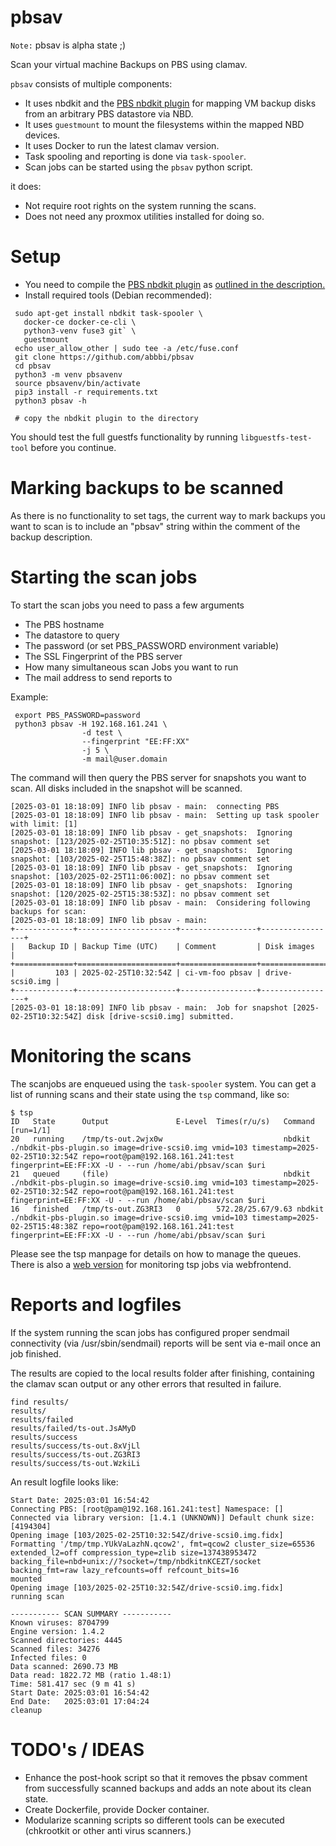 # pbsav

`Note:` pbsav is alpha state ;)

Scan your virtual machine Backups on PBS using clamav.

`pbsav` consists of multiple components:

 * It uses nbdkit and the [PBS nbdkit plugin](https://github.com/abbbi/cpbsnbd)
   for mapping VM backup disks from an arbitrary PBS datastore via NBD.
 * It uses `guestmount` to mount the filesystems within the mapped NBD devices.
 * It uses Docker to run the latest clamav version.
 * Task spooling and reporting is done via `task-spooler`.
 * Scan jobs can be started using the `pbsav` python script.

it does:

 * Not require root rights on the system running the scans.
 * Does not need any proxmox utilities installed for doing so.

# Setup

 * You need to compile the [PBS nbdkit plugin](https://github.com/abbbi/cpbsnbd)
   as [outlined in the description.](https://github.com/abbbi/cpbsnbd?tab=readme-ov-file#building)
 * Install required tools (Debian recommended):

 ```
  sudo apt-get install nbdkit task-spooler \
    docker-ce docker-ce-cli \
    python3-venv fuse3 git` \
    guestmount
  echo user_allow_other | sudo tee -a /etc/fuse.conf
  git clone https://github.com/abbbi/pbsav
  cd pbsav
  python3 -m venv pbsavenv
  source pbsavenv/bin/activate
  pip3 install -r requirements.txt
  python3 pbsav -h

  # copy the nbdkit plugin to the directory
 ```

You should test the full guestfs functionality by running
`libguestfs-test-tool` before you continue.

# Marking backups to be scanned

As there is no functionality to set tags, the current way to mark backups you
want to scan is to include an "pbsav" string within the comment of the backup
description.

# Starting the scan jobs

To start the scan jobs you need to pass a few arguments

 * The PBS hostname
 * The datastore to query
 * The password (or set PBS_PASSWORD environment variable)
 * The SSL Fingerprint of the PBS server
 * How many simultaneous scan Jobs you want to run
 * The mail address to send reports to

Example:

```
 export PBS_PASSWORD=password
 python3 pbsav -H 192.168.161.241 \
                -d test \
                --fingerprint "EE:FF:XX"
                -j 5 \
                -m mail@user.domain
```

The command will then query the PBS server for snapshots you want to scan.  All
disks included in the snapshot will be scanned.

```
[2025-03-01 18:18:09] INFO lib pbsav - main:  connecting PBS
[2025-03-01 18:18:09] INFO lib pbsav - main:  Setting up task spooler with limit: [1]
[2025-03-01 18:18:09] INFO lib pbsav - get_snapshots:  Ignoring snapshot: [123/2025-02-25T10:35:51Z]: no pbsav comment set
[2025-03-01 18:18:09] INFO lib pbsav - get_snapshots:  Ignoring snapshot: [103/2025-02-25T15:48:38Z]: no pbsav comment set
[2025-03-01 18:18:09] INFO lib pbsav - get_snapshots:  Ignoring snapshot: [103/2025-02-25T11:06:00Z]: no pbsav comment set
[2025-03-01 18:18:09] INFO lib pbsav - get_snapshots:  Ignoring snapshot: [120/2025-02-25T15:38:53Z]: no pbsav comment set
[2025-03-01 18:18:09] INFO lib pbsav - main:  Considering following backups for scan:
[2025-03-01 18:18:09] INFO lib pbsav - main:
+-------------+----------------------+-----------------+-----------------+
|   Backup ID | Backup Time (UTC)    | Comment         | Disk images     |
+=============+======================+=================+=================+
|         103 | 2025-02-25T10:32:54Z | ci-vm-foo pbsav | drive-scsi0.img |
+-------------+----------------------+-----------------+-----------------+
[2025-03-01 18:18:09] INFO lib pbsav - main:  Job for snapshot [2025-02-25T10:32:54Z] disk [drive-scsi0.img] submitted.
```

# Monitoring the scans

The scanjobs are enqueued using the `task-spooler` system. You can get a list of
running scans and their state using the `tsp` command, like so:

```
$ tsp
ID   State      Output               E-Level  Times(r/u/s)   Command [run=1/1]
20   running    /tmp/ts-out.2wjx0w                           nbdkit ./nbdkit-pbs-plugin.so image=drive-scsi0.img vmid=103 timestamp=2025-02-25T10:32:54Z repo=root@pam@192.168.161.241:test fingerprint=EE:FF:XX -U - --run /home/abi/pbsav/scan $uri
21   queued     (file)                                       nbdkit ./nbdkit-pbs-plugin.so image=drive-scsi0.img vmid=103 timestamp=2025-02-25T10:32:54Z repo=root@pam@192.168.161.241:test fingerprint=EE:FF:XX -U - --run /home/abi/pbsav/scan $uri
16   finished   /tmp/ts-out.ZG3RI3   0        572.28/25.67/9.63 nbdkit ./nbdkit-pbs-plugin.so image=drive-scsi0.img vmid=103 timestamp=2025-02-25T15:48:38Z repo=root@pam@192.168.161.241:test fingerprint=EE:FF:XX -U - --run /home/abi/pbsav/scan $uri
```

Please see the tsp manpage for details on how to manage the queues.
There is also a [web version](https://github.com/BrunnerLivio/tsp-web/) for
monitoring tsp jobs via webfrontend.

# Reports and logfiles

If the system running the scan jobs has configured proper sendmail connectivity
(via /usr/sbin/sendmail) reports will be sent via e-mail once an job finished.

The results are copied to the local results folder after finishing, containing
the clamav scan output or any other errors that resulted in failure.

```
find results/
results/
results/failed
results/failed/ts-out.JsAMyD
results/success
results/success/ts-out.8xVjLl
results/success/ts-out.ZG3RI3
results/success/ts-out.WzkiLi
```

An result logfile looks like:

```
Start Date: 2025:03:01 16:54:42
Connecting PBS: [root@pam@192.168.161.241:test] Namespace: []
Connected via library version: [1.4.1 (UNKNOWN)] Default chunk size: [4194304]
Opening image [103/2025-02-25T10:32:54Z/drive-scsi0.img.fidx]
Formatting '/tmp/tmp.YUkVaLazhN.qcow2', fmt=qcow2 cluster_size=65536 extended_l2=off compression_type=zlib size=137438953472 backing_file=nbd+unix://?socket=/tmp/nbdkitnKCEZT/socket backing_fmt=raw lazy_refcounts=off refcount_bits=16
mounted
Opening image [103/2025-02-25T10:32:54Z/drive-scsi0.img.fidx]
running scan

----------- SCAN SUMMARY -----------
Known viruses: 8704799
Engine version: 1.4.2
Scanned directories: 4445
Scanned files: 34276
Infected files: 0
Data scanned: 2690.73 MB
Data read: 1822.72 MB (ratio 1.48:1)
Time: 581.417 sec (9 m 41 s)
Start Date: 2025:03:01 16:54:42
End Date:   2025:03:01 17:04:24
cleanup
```

# TODO's / IDEAS

* Enhance the post-hook script so that it removes the pbsav comment from
  successfully scanned backups and adds an note about its clean state.
* Create Dockerfile, provide Docker container.
* Modularize scanning scripts so different tools can be executed (chkrootkit or
  other anti virus scanners.)
